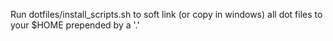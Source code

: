 Run dotfiles/install_scripts.sh to soft link (or copy in windows) all dot files to your $HOME prepended by a '.'